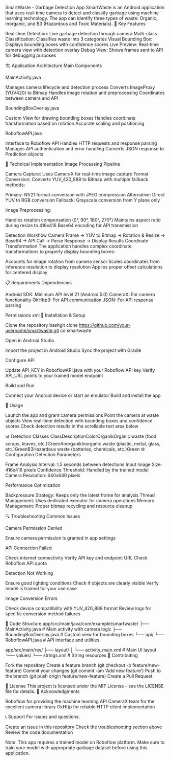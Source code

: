 SmartWaste - Garbage Detection App
SmartWaste is an Android application that uses real-time camera to detect and classify garbage using machine learning technology. The app can identify three types of waste: Organic, Inorganic, and B3 (Hazardous and Toxic Materials).
🚀 Key Features

Real-time Detection: Live garbage detection through camera
Multi-class Classification: Classifies waste into 3 categories
Visual Bounding Box: Displays bounding boxes with confidence scores
Live Preview: Real-time camera view with detection overlay
Debug View: Shows frames sent to API for debugging purposes

🏗️ Application Architecture
Main Components

MainActivity.java

Manages camera lifecycle and detection process
Converts ImageProxy (YUV420) to Bitmap
Handles image rotation and preprocessing
Coordinates between camera and API


BoundingBoxOverlay.java

Custom View for drawing bounding boxes
Handles coordinate transformation based on rotation
Accurate scaling and positioning


RoboflowAPI.java

Interface to Roboflow API
Handles HTTP requests and response parsing
Manages API authentication and error handling
Converts JSON response to Prediction objects



🔧 Technical Implementation
Image Processing Pipeline

Camera Capture: Uses CameraX for real-time image capture
Format Conversion: Converts YUV_420_888 to Bitmap with multiple fallback methods:

Primary: NV21 format conversion with JPEG compression
Alternative: Direct YUV to RGB conversion
Fallback: Grayscale conversion from Y plane only


Image Preprocessing:

Handles rotation compensation (0°, 90°, 180°, 270°)
Maintains aspect ratio during resize to 416x416
Base64 encoding for API transmission



Detection Workflow
Camera Frame → YUV to Bitmap → Rotation & Resize → Base64 → API Call → Parse Response → Display Results
Coordinate Transformation
The application handles complex coordinate transformations to properly display bounding boxes:

Accounts for image rotation from camera sensor
Scales coordinates from inference resolution to display resolution
Applies proper offset calculations for centered display

📋 Requirements
Dependencies

Android SDK: Minimum API level 21 (Android 5.0)
CameraX: For camera functionality
OkHttp3: For API communication
JSON: For API response parsing

Permissions
xml<uses-permission android:name="android.permission.CAMERA" />
<uses-permission android:name="android.permission.INTERNET" />
<uses-permission android:name="android.permission.READ_EXTERNAL_STORAGE" />
<uses-permission android:name="android.permission.READ_MEDIA_IMAGES" />
🚀 Installation & Setup

Clone the repository
bashgit clone https://github.com/your-username/smartwaste.git
cd smartwaste

Open in Android Studio

Import the project in Android Studio
Sync the project with Gradle


Configure API

Update API_KEY in RoboflowAPI.java with your Roboflow API key
Verify API_URL points to your trained model endpoint


Build and Run

Connect your Android device or start an emulator
Build and install the app



🎯 Usage

Launch the app and grant camera permissions
Point the camera at waste objects
View real-time detection with bounding boxes and confidence scores
Check detection results in the scrollable text area below

📊 Detection Classes
ClassDescriptionColorOrganikOrganic waste (food scraps, leaves, etc.)GreenAnorganikInorganic waste (plastic, metal, glass, etc.)GreenB3Hazardous waste (batteries, chemicals, etc.)Green
⚙️ Configuration
Detection Parameters

Frame Analysis Interval: 1.5 seconds between detections
Input Image Size: 416x416 pixels
Confidence Threshold: Handled by the trained model
Camera Resolution: 640x640 pixels

Performance Optimization

Backpressure Strategy: Keeps only the latest frame for analysis
Thread Management: Uses dedicated executor for camera operations
Memory Management: Proper bitmap recycling and resource cleanup

🔍 Troubleshooting
Common Issues

Camera Permission Denied

Ensure camera permission is granted in app settings


API Connection Failed

Check internet connectivity
Verify API key and endpoint URL
Check Roboflow API quota


Detection Not Working

Ensure good lighting conditions
Check if objects are clearly visible
Verify model is trained for your use case


Image Conversion Errors

Check device compatibility with YUV_420_888 format
Review logs for specific conversion method failures



📝 Code Structure
app/src/main/java/com/example/smartwaste/
├── MainActivity.java              # Main activity with camera logic
├── BoundingBoxOverlay.java        # Custom view for bounding boxes
└── api/
    └── RoboflowAPI.java          # API interface and utilities

app/src/main/res/
├── layout/
│   └── activity_main.xml         # Main UI layout
└── values/
    └── strings.xml               # String resources
🤝 Contributing

Fork the repository
Create a feature branch (git checkout -b feature/new-feature)
Commit your changes (git commit -am 'Add new feature')
Push to the branch (git push origin feature/new-feature)
Create a Pull Request

📄 License
This project is licensed under the MIT License - see the LICENSE file for details.
🙏 Acknowledgments

Roboflow for providing the machine learning API
CameraX team for the excellent camera library
OkHttp for reliable HTTP client implementation

📞 Support
For issues and questions:

Create an issue in this repository
Check the troubleshooting section above
Review the code documentation


Note: This app requires a trained model on Roboflow platform. Make sure to train your model with appropriate garbage dataset before using this application.
